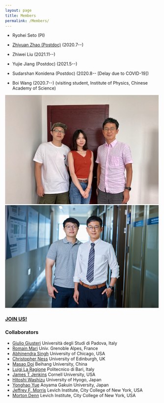 ```yaml
---
layout: page
title: Members
permalink: /Members/
---
```


- Ryohei Seto (PI)

- [Zhiyuan Zhao (Postdoc)](https://www.researchgate.net/profile/Zhiyuan_Zhao11) (2020.7--)

- Zhiwei Liu (2021.11--)

- Yujie Jiang (Postdoc) (2021.5--)

- Sudarshan Konidena (Postdoc) (2020.8-- [Delay due to COVID-19])

- Boi Wang (2020.7--) (visiting student, Institute of Physics, Chinese Academy of Science)

![group photo2](/assets/img/group_photo2.jpeg)
![group photo1](/assets/img/group_photo1.jpeg)


### [**JOIN US!**](joinus.md)

### Collaborators

- [Giulio Giusteri](https://www.math.unipd.it/~giusteri/) Università degli Studi di Padova, Italy
- [Romain Mari](http://rmari.github.io) Univ. Grenoble Alpes, France
- [Abhinendra Singh](https://scholar.google.com/citations?user=M2IMz3QAAAAJ&hl=nl) University of Chicago, USA
- [Christopher Ness](https://christopherjness.github.io) University of Edinburgh, UK
- [Masao Doi](http://mdoi.jp/index_E.html) Beihang University, China
- [Luigi La Ragione](https://scholar.google.com/citations?user=YiG-vvwAAAAJ&hl=en) Politecnico di Bari, Italy
- [James T Jenkins](https://www.cee.cornell.edu/faculty-directory/james-t-jenkins) Cornell University, USA
- [Hitoshi Washizu](http://washizu.org/lab/index-e.html) University of Hyogo, Japan
- [Yonghao Yue](http://mns.k.u-tokyo.ac.jp/~yonghao/) Aoyama Gakuin University, Japan
- [Jeffrey F. Morris](http://www-levich.engr.ccny.cuny.edu/~jmorris/index.html) Levich Institute, City College of New York, USA
- [Morton Denn](http://www-levich.engr.ccny.cuny.edu/mdcv.htm) Levich Institute, City College of New York, USA

